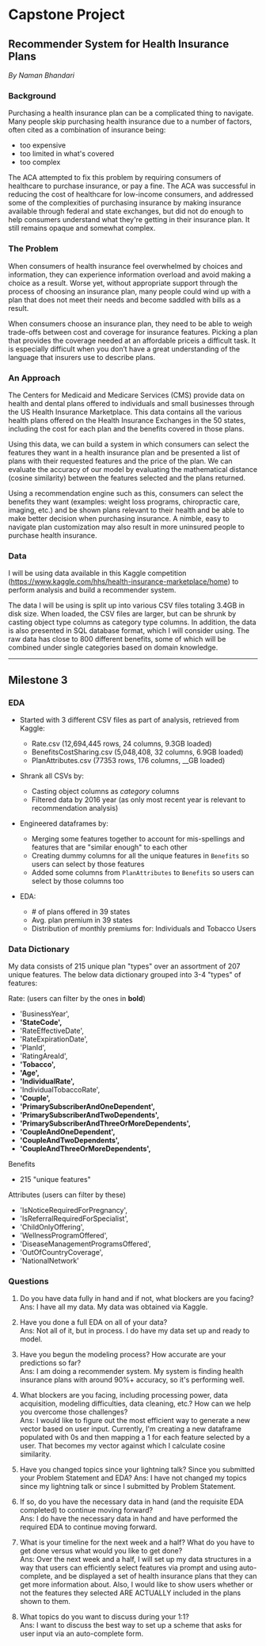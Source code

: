 # Capstone Project
## Recommender System for Health Insurance Plans
_By Naman Bhandari_


### Background

Purchasing a health insurance plan can be a complicated thing to navigate. Many people skip purchasing health insurance due to a number of factors, often cited as a combination of insurance being:
- too expensive
- too limited in what's covered
- too complex

The ACA attempted to fix this problem by requiring consumers of healthcare to purchase insurance, or pay a fine. The ACA was successful in reducing the cost of healthcare for low-income consumers, and addressed some of the complexities of purchasing insurance by making insurance available through federal and state exchanges, but did not do enough to help consumers understand what they're getting in their insurance plan. It still remains opaque and somewhat complex.

### The Problem

When consumers of health insurance feel overwhelmed by choices and information, they can experience information overload and avoid making a choice as a result. Worse yet, without appropriate support through the process of choosing an insurance plan, many people could wind up with a plan that does not meet their needs and become saddled with bills as a result.  

When consumers choose an insurance plan, they need to be able to weigh trade-offs between cost and coverage for insurance features. Picking a plan that provides the coverage needed at an affordable priceis a difficult task. It is especially difficult when you don’t have a great understanding of the language that insurers use to describe plans.  

### An Approach

The Centers for Medicaid and Medicare Services (CMS) provide data on health and dental plans offered to individuals and small businesses through the US Health Insurance Marketplace. This data contains all the various health plans offered on the Health Insurance Exchanges in the 50 states, including the  cost for each plan and the benefits covered in those plans.

Using this data, we can build a system in which consumers can select the features they want in a health insurance plan and be presented a list of plans with their requested features and the price of the plan. We can evaluate the accuracy of our model by evaluating the mathematical distance (cosine similarity) between the features selected and the plans returned.

Using a recommendation engine such as this, consumers can select the benefits they want (examples: weight loss programs, chiropractic care, imaging, etc.) and be shown plans relevant to their health and be able to make better decision when purchasing insurance. A nimble, easy to navigate plan customization may also result in more uninsured people to purchase health insurance.

### Data

I will be using data available in this Kaggle competition (https://www.kaggle.com/hhs/health-insurance-marketplace/home) to perform analysis and build a recommender system.

The data I will be using is split up into various CSV files totaling 3.4GB in disk size. When loaded, the CSV files are larger, but can be shrunk by casting object type columns as category type columns. In addition, the data is also presented in SQL database format, which I will consider using. The raw data has close to 800 different benefits, some of which will be combined under single categories based on domain knowledge.

---

## Milestone 3

### EDA

- Started with 3 different CSV files as part of analysis, retrieved from Kaggle:
    - Rate.csv (12,694,445 rows, 24 columns, 9.3GB loaded)
    - BenefitsCostSharing.csv (5,048,408, 32 columns, 6.9GB loaded)
    - PlanAttributes.csv (77353 rows, 176 columns, \__GB loaded)
    
- Shrank all CSVs by:
    - Casting object columns as _category_ columns
    - Filtered data by 2016 year (as only most recent year is relevant to recommendation analysis)

- Engineered dataframes by:
    - Merging some features together to account for mis-spellings and features that are "similar enough" to each other
    - Creating dummy columns for all the unique features in `Benefits` so users can select by those features
    - Added some columns from `PlanAttributes` to `Benefits` so users can select by those columns too 
    
- EDA:
    - \# of plans offered in 39 states
    - Avg. plan premium in 39 states
    - Distribution of monthly premiums for: Individuals and Tobacco Users
    
### Data Dictionary

My data consists of 215 unique plan "types" over an assortment of 207 unique features. The below data dictionary grouped into 3-4 "types" of features:

Rate: (users can filter by the ones in **bold**)
- 'BusinessYear',
- **'StateCode',**
- 'RateEffectiveDate',
- 'RateExpirationDate',
- 'PlanId',
- 'RatingAreaId',
- **'Tobacco',**
- **'Age',**
- **'IndividualRate',**
- 'IndividualTobaccoRate',
- **'Couple',**
- **'PrimarySubscriberAndOneDependent',**
- **'PrimarySubscriberAndTwoDependents',**
- **'PrimarySubscriberAndThreeOrMoreDependents',**
- **'CoupleAndOneDependent',**
- **'CoupleAndTwoDependents',**
- **'CoupleAndThreeOrMoreDependents',**

Benefits
- 215 "unique features"

Attributes (users can filter by these)
- 'IsNoticeRequiredForPregnancy',
- 'IsReferralRequiredForSpecialist',
- 'ChildOnlyOffering',
- 'WellnessProgramOffered',
- 'DiseaseManagementProgramsOffered',
- 'OutOfCountryCoverage',
- 'NationalNetwork'

### Questions

1. Do you have data fully in hand and if not, what blockers are you facing?  
Ans: I have all my data. My data was obtained via Kaggle.

2. Have you done a full EDA on all of your data?  
Ans: Not all of it, but in process. I do have my data set up and ready to model.

3. Have you begun the modeling process? How accurate are your predictions so far?  
Ans: I am doing a recommender system. My system is finding health insurance plans with around 90%+ accuracy, so it's performing well.

4. What blockers are you facing, including processing power, data acquisition, modeling difficulties, data cleaning, etc.? How can we help you overcome those challenges?  
Ans: I would like to figure out the most efficient way to generate a new vector based on user input. Currently, I'm creating a new dataframe populated with 0s and then mapping a 1 for each feature selected by a user. That becomes my vector against which I calculate cosine similarity.

5. Have you changed topics since your lightning talk? Since you submitted your Problem Statement and EDA?  Ans: I have not changed my topics since my lightning talk or since I submitted by Problem Statement.

6. If so, do you have the necessary data in hand (and the requisite EDA completed) to continue moving forward?  
Ans: I do have the necessary data in hand and have performed the required EDA to continue moving forward.

7. What is your timeline for the next week and a half? What do you have to get done versus what would you like to get done?  
Ans: Over the next week and a half, I will set up my data structures in a way that users can efficiently select features via prompt and using auto-complete, and be displayed a set of health insurance plans that they can get more information about. Also, I would like to show users whether or not the features they selected ARE ACTUALLY included in the plans shown to them.

8. What topics do you want to discuss during your 1:1?  
Ans: I want to discuss the best way to set up a scheme that asks for user input via an auto-complete form.